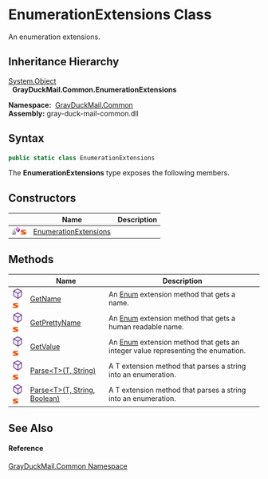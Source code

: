 EnumerationExtensions Class
===========================
An enumeration extensions.


Inheritance Hierarchy
---------------------
[System.Object][1]  
  **GrayDuckMail.Common.EnumerationExtensions**  

  **Namespace:**  [GrayDuckMail.Common][2]  
  **Assembly:** gray-duck-mail-common.dll

Syntax
------

```csharp
public static class EnumerationExtensions
```

The **EnumerationExtensions** type exposes the following members.


Constructors
------------

|                                   | Name                       | Description |
| --------------------------------- | -------------------------- | ----------- |
| ![Private method]![Static member] | [EnumerationExtensions][3] |             |


Methods
-------

|                                  | Name                                 | Description                                                                          |
| -------------------------------- | ------------------------------------ | ------------------------------------------------------------------------------------ |
| ![Public method]![Static member] | [GetName][4]                         | An [Enum][5] extension method that gets a name.                                      |
| ![Public method]![Static member] | [GetPrettyName][6]                   | An [Enum][5] extension method that gets a human readable name.                       |
| ![Public method]![Static member] | [GetValue][7]                        | An [Enum][5] extension method that gets an integer value representing the enumation. |
| ![Public method]![Static member] | [Parse&lt;T>(T, String)][8]          | A T extension method that parses a string into an enumeration.                       |
| ![Public method]![Static member] | [Parse&lt;T>(T, String, Boolean)][9] | A T extension method that parses a string into an enumeration.                       |


See Also
--------

#### Reference
[GrayDuckMail.Common Namespace][2]  

[1]: https://docs.microsoft.com/dotnet/api/system.object
[2]: ../README.md
[3]: _cctor.md
[4]: GetName.md
[5]: https://learn.microsoft.com/dotnet/api/system.enum
[6]: GetPrettyName.md
[7]: GetValue.md
[8]: Parse__1.md
[9]: Parse__1_1.md
[Private method]: ../../icons/privmethod.gif "Private method"
[Static member]: ../../icons/static.gif "Static member"
[Public method]: ../../icons/pubmethod.svg "Public method"